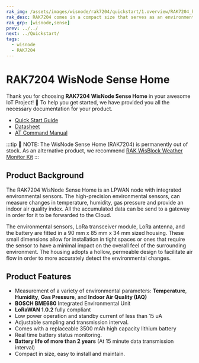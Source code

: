 ```yaml
---
rak_img: /assets/images/wisnode/rak7204/quickstart/1.overview/RAK7204_home.png
rak_desc: RAK7204 comes in a compact size that serves as an environmental monitoring station. With its high-precision sensors, it can measure changes in temperature, humidity, gas pressure, and indoor air quality. All the accumulated data can be sent to the gateway and then forward it to the Cloud.
rak_grp: [wisnode,sense]
prev: ../../
next: ../Quickstart/
tags:
  - wisnode
  - RAK7204
---
```


# RAK7204 WisNode Sense Home

Thank you for choosing **RAK7204 WisNode Sense Home** in your awesome IoT Project! 🎉 To help you get started, we have provided you all the necessary documentation for your product.

* [Quick Start Guide](../Quickstart/)
* [Datasheet](../Datasheet/)
* [AT Command Manual](../AT-Command-Manual/)

:::tip 📝 NOTE:
The WisNode Sense Home (RAK7204) is permanently out of stock.
As an alternative product, we recommend [RAK WisBlock Weather Monitor Kit](https://store.rakwireless.com/products/wisblock-kit-1-weather-monitor?variant=37637925372102)
:::

## Product Background

The RAK7204 WisNode Sense Home is an LPWAN node with integrated environmental sensors. The high-precision environmental sensors, can measure changes in temperature, humidity, gas pressure and provide an indoor air quality index. All the accumulated data can be send to a gateway in order for it to be forwarded to the Cloud.

The environmental sensors, LoRa transceiver module, LoRa antenna, and the battery are fitted in a 90 mm x 85 mm x 34 mm sized housing. These small dimensions allow for installation in tight spaces or ones that require the sensor to have a minimal impact on the overall feel of the surrounding environment. The housing adopts a hollow, permeable design to facilitate air flow in order to more accurately detect the environmental changes.

## Product Features

- Measurement of a variety of environmental parameters: **Temperature**, **Humidity**, **Gas Pressure**, and **Indoor Air Quality (IAQ)**
- **BOSCH BME680** Integrated Environmental Unit
- **LoRaWAN 1.0.2** fully compliant
- Low power operation and standby current of less than 15 uA
- Adjustable sampling and transmission interval.
- Comes with a replaceable 3500 mAh high capacity lithium battery
- Real time battery status monitoring.
- **Battery life of more than 2 years** (At 15 minute data transmission interval)
- Compact in size, easy to install and maintain.
